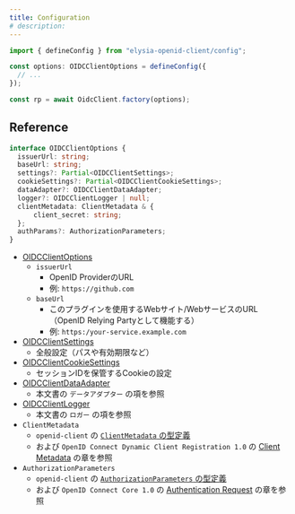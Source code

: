 ```yaml
---
title: Configuration
# description:
---
```


```typescript
import { defineConfig } from "elysia-openid-client/config";

const options: OIDCClientOptions = defineConfig({
  // ...
});

const rp = await OidcClient.factory(options);
```

## Reference

```typescript
interface OIDCClientOptions {
  issuerUrl: string;
  baseUrl: string;
  settings?: Partial<OIDCClientSettings>;
  cookieSettings?: Partial<OIDCClientCookieSettings>;
  dataAdapter?: OIDCClientDataAdapter;
  logger?: OIDCClientLogger | null;
  clientMetadata: ClientMetadata & {
      client_secret: string;
  };
  authParams?: AuthorizationParameters;
}
```

- [OIDCClientOptions](/elysia-openid-client/api/types/interfaces/oidcclientoptions/)
    - `issuerUrl`
        - OpenID ProviderのURL
        - 例: `https://github.com`
    - `baseUrl`
        - このプラグインを使用するWebサイト/WebサービスのURL（OpenID Relying Partyとして機能する）
        - 例: `https:/your-service.example.com`
- [OIDCClientSettings](/elysia-openid-client/api/types/interfaces/oidcclientsettings/)
    - 全般設定（パスや有効期限など）
- [OIDCClientCookieSettings](/elysia-openid-client/api/types/interfaces/oidcclientcookiesettings/)
    - セッションIDを保管するCookieの設定
- [OIDCClientDataAdapter](/elysia-openid-client/api/types/interfaces/oidcclientdataadapter/)
    - 本文書の `データアダプター` の項を参照
- [OIDCClientLogger](/elysia-openid-client/api/types/interfaces/oidcclientlogger/)
    - 本文書の `ロガー` の項を参照
- `ClientMetadata`
    - `openid-client` の [`ClientMetadata` の型定義](https://github.com/panva/node-openid-client/blob/main/types/index.d.ts)
    - および `OpenID Connect Dynamic Client Registration 1.0` の [Client Metadata](https://openid.net/specs/openid-connect-registration-1_0.html#ClientMetadata) の章を参照
- `AuthorizationParameters`
    - `openid-client` の [`AuthorizationParameters` の型定義](https://github.com/panva/node-openid-client/blob/main/types/index.d.ts)
    - および `OpenID Connect Core 1.0` の [Authentication Request](https://openid.net/specs/openid-connect-core-1_0.html#AuthRequest) の章を参照
